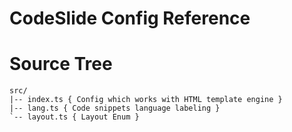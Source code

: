 # CodeSlide Config Reference

# Source Tree
```
src/
|-- index.ts { Config which works with HTML template engine }
|-- lang.ts { Code snippets language labeling }
`-- layout.ts { Layout Enum }
```
